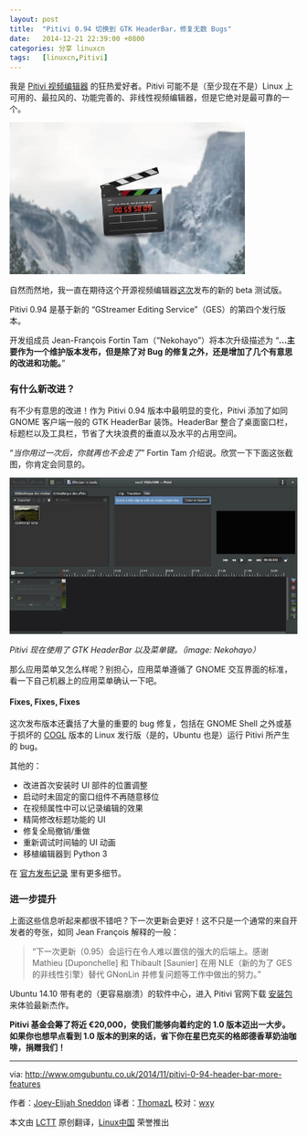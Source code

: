 ```yaml
---
layout: post
title:	"Pitivi 0.94 切换到 GTK HeaderBar，修复无数 Bugs"
date:	2014-12-21 22:39:00 +0800 
categories:	分享 linuxcn 
tags:	[linuxcn,Pitivi]
---
```



我是 [Pitivi 视频编辑器](http://pitivi.org/) 的狂热爱好者。Pitivi 可能不是（至少现在不是）Linux 上可用的、最拉风的、功能完善的、非线性视频编辑器，但是它绝对是最可靠的一个。 


![](/Asserts/Images/album/201412/21/223942wo7lwk48bnbdpxj8.jpg)


自然而然地，我一直在期待这个开源视频编辑器[这次](http://jeff.ecchi.ca/blog/2014/11/02/tricks-or-tracebacks-pitivi-0-94-is-here/)发布的新的 beta 测试版。


Pitivi 0.94 是基于新的 “GStreamer Editing Service”（GES）的第四个发行版本。


开发组成员 Jean-François Fortin Tam（“Nekohayo”）将本次升级描述为 “**...主要作为一个维护版本发布，但是除了对 Bug 的修复之外，还是增加了几个有意思的改进和功能。**”


### 有什么新改进？


有不少有意思的改进！作为 Pitivi 0.94 版本中最明显的变化，Pitivi 添加了如同 GNOME 客户端一般的 GTK HeaderBar 装饰。HeaderBar 整合了桌面窗口栏，标题栏以及工具栏，节省了大块浪费的垂直以及水平的占用空间。


“*当你用过一次后，你就再也不会走了*” Fortin Tam 介绍说。欣赏一下下面这张截图，你肯定会同意的。


![Pitivi now uses GTK HeaderBar and menu button (image: Nekohayo)](/Asserts/Images/album/201412/21/223944xvmw387n4wd46wv4.jpeg)


*Pitivi 现在使用了 GTK HeaderBar 以及菜单键。（image: Nekohayo）*


那么应用菜单又怎么样呢？别担心，应用菜单遵循了 GNOME 交互界面的标准，看一下自己机器上的应用菜单确认一下吧。


#### Fixes, Fixes, Fixes


这次发布版本还囊括了大量的重要的 bug 修复，包括在 GNOME Shell 之外或基于损坏的 [COGL](http://www.cogl3d.org/about.html) 版本的 Linux 发行版（是的，Ubuntu 也是）运行 Pitivi 所产生的 bug。


其他的：


* 改进首次安装时 UI 部件的位置调整
* 启动时未固定的窗口组件不再随意移位
* 在视频属性中可以记录编辑的效果
* 精简修改标题功能的 UI
* 修复全局撤销/重做
* 重新调试时间轴的 UI 动画
* 移植编辑器到 Python 3


在 [官方发布记录](http://wiki.pitivi.org/wiki/0.94) 里有更多细节。


### 进一步提升


上面这些信息听起来都很不错吧？下一次更新会更好！这不只是一个通常的来自开发者的夸张，如同 Jean François 解释的一般：



> 
> “下一次更新（0.95）会运行在令人难以置信的强大的后端上。感谢 Mathieu [Duponchelle] 和 Thibault [Saunier] 在用 NLE（新的为了 GES 的非线性引擎）替代 GNonLin 并修复问题等工作中做出的努力。”
> 
> 
> 


Ubuntu 14.10 带有老的（更容易崩溃）的软件中心，进入 Pitivi 官网下载 [安装包](http://fundraiser.pitivi.org/download-bundles) 来体验最新杰作。


**Pitivi 基金会筹了将近 €20,000，使我们能够向着约定的 1.0 版本迈出一大步。如果你也想早点看到 1.0 版本的到来的话，省下你在星巴克买的格郎德香草奶油咖啡，捐赠我们！**




---


via: <http://www.omgubuntu.co.uk/2014/11/pitivi-0-94-header-bar-more-features>


作者：[Joey-Elijah Sneddon](https://plus.google.com/117485690627814051450/?rel=author) 译者：[ThomazL](https://github.com/ThomazL) 校对：[wxy](https://github.com/wxy)


本文由 [LCTT](https://github.com/LCTT/TranslateProject) 原创翻译，[Linux中国](http://linux.cn/) 荣誉推出
